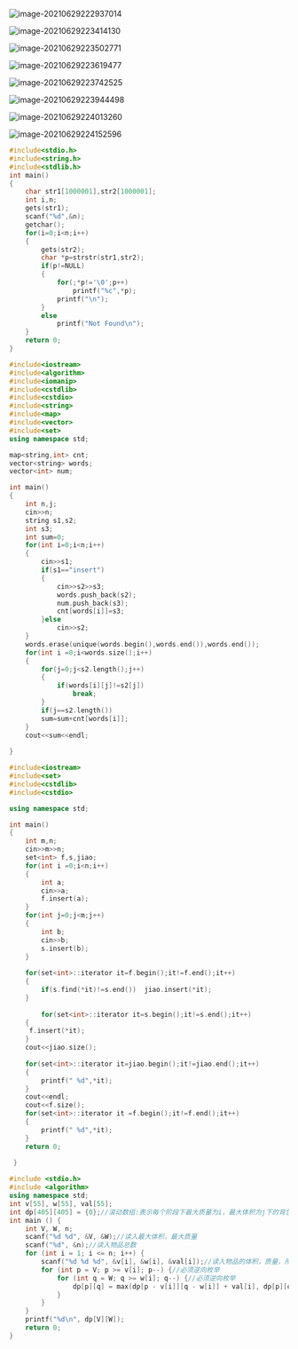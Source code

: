 ![image-20210629222937014](assets/%E7%AE%97%E6%B3%95/image-20210629222937014.png)



![image-20210629223414130](assets/%E7%AE%97%E6%B3%95/image-20210629223414130.png)

![image-20210629223502771](assets/%E7%AE%97%E6%B3%95/image-20210629223502771.png)

![image-20210629223619477](assets/%E7%AE%97%E6%B3%95/image-20210629223619477.png)

![image-20210629223742525](assets/%E7%AE%97%E6%B3%95/image-20210629223742525.png)

![image-20210629223944498](assets/%E7%AE%97%E6%B3%95/image-20210629223944498.png)

![image-20210629224013260](assets/%E7%AE%97%E6%B3%95/image-20210629224013260-1624977613901.png)

![image-20210629224152596](assets/%E7%AE%97%E6%B3%95/image-20210629224152596.png)

```c++
#include<stdio.h>
#include<string.h>
#include<stdlib.h>
int main()
{
	char str1[1000001],str2[1000001];
	int i,n;
	gets(str1);
	scanf("%d",&n);
	getchar();
	for(i=0;i<n;i++)
	{
		gets(str2);
		char *p=strstr(str1,str2);
		if(p!=NULL)
		{
			for(;*p!='\0';p++)
				printf("%c",*p);
			printf("\n");
		}
		else
			printf("Not Found\n");
	}
	return 0;
}

```

```c++
#include<iostream>
#include<algorithm>
#include<iomanip>
#include<cstdlib>
#include<cstdio>
#include<string>
#include<map>
#include<vector>
#include<set>
using namespace std;

map<string,int> cnt;
vector<string> words;
vector<int> num;

int main()
{
    int n,j;
    cin>>n;
    string s1,s2;
    int s3;
    int sum=0;
    for(int i=0;i<n;i++)
    {
        cin>>s1;
        if(s1=="insert")
        {
            cin>>s2>>s3;
            words.push_back(s2);
            num.push_back(s3);
            cnt[words[i]]=s3;
        }else
            cin>>s2;
    }
    words.erase(unique(words.begin(),words.end()),words.end());
    for(int i =0;i<words.size();i++)
    {
        for(j=0;j<s2.length();j++)
        {
            if(words[i][j]!=s2[j])
                break;
        }
        if(j==s2.length())
        sum=sum+cnt[words[i]];
    }
    cout<<sum<<endl;
    
}

```

```c++
#include<iostream>
#include<set>
#include<cstdlib>
#include<cstdio>

using namespace std;

int main()
{
	int m,n;
	cin>>m>>n;
	set<int> f,s,jiao;
	for(int i =0;i<n;i++)
	{
		int a;
		cin>>a;
		f.insert(a);
	}
	for(int j=0;j<m;j++)
	{
		int b;
		cin>>b;
		s.insert(b);
	}
	
	for(set<int>::iterator it=f.begin();it!=f.end();it++)
	{
		if(s.find(*it)!=s.end())  jiao.insert(*it);
	}
	
		for(set<int>::iterator it=s.begin();it!=s.end();it++)
	{
	 f.insert(*it);
	}
	cout<<jiao.size();
	
	for(set<int>::iterator it=jiao.begin();it!=jiao.end();it++)
	{
		printf(" %d",*it);
	}
	cout<<endl;
	cout<<f.size();
	for(set<int>::iterator it =f.begin();it!=f.end();it++)
	{
		printf(" %d",*it);
	}
	return 0;
		
 } 
```

```c++
#include <stdio.h>
#include <algorithm>
using namespace std;
int v[55], w[55], val[55];
int dp[405][405] = {0};//滚动数组:表示每个阶段下最大质量为i，最大体积为j下的背包所含的最大卡路里。递推边界：初始化为0，表示0件物品放入任何背包的卡路里都是0。
int main () {
    int V, W, n;
    scanf("%d %d", &V, &W);//读入最大体积，最大质量
    scanf("%d", &n);//读入物品总数
    for (int i = 1; i <= n; i++) {
        scanf("%d %d %d", &v[i], &w[i], &val[i]);//读入物品的体积，质量，所含的卡路里
        for (int p = V; p >= v[i]; p--) {//必须逆向枚举
            for (int q = W; q >= w[i]; q--) {//必须逆向枚举
                dp[p][q] = max(dp[p - v[i]][q - w[i]] + val[i], dp[p][q]);//递推式：前者是选择了物品i的情况，后者是没有选择物品i的情况
            }
        }
    }
    printf("%d\n", dp[V][W]);
    return 0;
}
```


